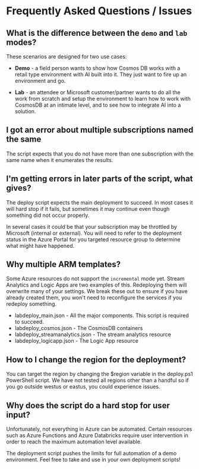 #   Frequently Asked Questions / Issues

##  What is the difference between the `demo` and `lab` modes?

These scenarios are designed for two use cases:

+   **Demo** - a field person wants to show how Cosmos DB works with a retail type environment with AI built into it.  They just want to fire up an environment and go.

+   **Lab** - an attendee or Microsoft customer/partner wants to do all the work from scratch and setup the environment to learn how to work with CosmosDB at an intimate level, and to see how to integrate AI into a solution.

##  I got an error about multiple subscriptions named the same

The script expects that you do not have more than one subscription with the same name when it enumerates the results.

##  I'm getting errors in later parts of the script, what gives?

The deploy script expects the main deployment to succeed.  In most cases it will hard stop if it fails, but sometimes it may continue even though something did not occur properly.

In several cases it could be that your subscription may be throttled by Microsoft (internal or external).  You will need to refer to the deployment status in the Azure Portal for you targeted resource group to determine what might have happened.

##  Why multiple ARM templates?

Some Azure resources do not support the `incremental` mode yet.  Stream Analytics and Logic Apps are two examples of this.  Redeploying them will overwrite many of your settings.  We break these out to ensure if you have already created them, you won't need to reconfigure the services if you redeploy something.

-   labdeploy_main.json - All the major components.  This script is required to succeed.
-   labdeploy_cosmos.json - The CosmosDB containers
-   labdeploy_streamanalytics.json - The stream analytics resource
-   labdeploy_logicapp.json - The Logic App resource

##  How to I change the region for the deployment?

You can target the region by changing the $region variable in the deploy.ps1 PowerShell script.  We have not tested all regions other than a handful so if you go outside westus or eastus, you could experience issues.

##  Why does the script do a hard stop for user input?

Unfortunately, not everything in Azure can be automated.  Certain resources such as Azure Functions and Azure Databricks require user intervention in order to reach the maximum automation level available.  

The deployment script pushes the limits for full automation of a demo environment.  Feel free to take and use in your own deployment scripts!